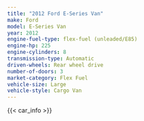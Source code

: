 ```yaml
---
title: "2012 Ford E-Series Van"
make: Ford
model: E-Series Van
year: 2012
engine-fuel-type: flex-fuel (unleaded/E85)
engine-hp: 225
engine-cylinders: 8
transmission-type: Automatic
driven-wheels: Rear wheel drive
number-of-doors: 3
market-category: Flex Fuel
vehicle-size: Large
vehicle-style: Cargo Van
---
```


{{< car_info >}}
